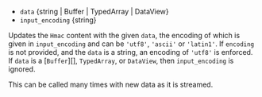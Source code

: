 <!-- YAML
added: v0.1.94
changes:
  - version: v6.0.0
    pr-url: https://github.com/nodejs/node/pull/5522
    description: The default `input_encoding` changed from `binary` to `utf8`.
-->
- `data` {string | Buffer | TypedArray | DataView}
- `input_encoding` {string}

Updates the `Hmac` content with the given `data`, the encoding of which
is given in `input_encoding` and can be `'utf8'`, `'ascii'` or
`'latin1'`. If `encoding` is not provided, and the `data` is a string, an
encoding of `'utf8'` is enforced. If `data` is a [`Buffer`][], `TypedArray`, or
`DataView`, then `input_encoding` is ignored.

This can be called many times with new data as it is streamed.

